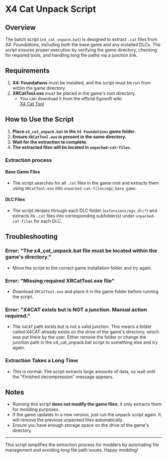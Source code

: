 # X4 Cat Unpack Script

## Overview

The batch script (`x4_cat_unpack.bat`) is designed to extract `.cat` files from *X4: Foundations*, including both the base game and any installed DLCs. The script ensures proper execution by verifying the game directory, checking for required tools, and handling long file paths via a junction link.

## Requirements

1. **X4: Foundations** must be installed, and the script must be run from within the game directory.
2. **XRCatTool.exe** must be placed in the game's root directory.
   - You can download it from the official Egosoft wiki:  
     [X4 Cat Tool](https://wiki.egosoft.com:1337/X4%20Foundations%20Wiki/Modding%20Support/X%20Catalog%20Tool)

## How to Use the Script

1. **Place `x4_cat_unpack.bat` in the `X4 Foundations` game folder.**
2. **Ensure `XRCatTool.exe` is present in the same directory.**
3. **Wait for the extraction to complete.**
4. **The extracted files will be located in `unpacked-cat-files`.**

### **Extraction process**

#### **Base Game Files**

- The script searches for all `.cat` files in the game root and extracts them using `XRCatTool.exe` into `unpacked-cat-files/ego_base_game`.

#### **DLC Files**

- The script iterates through each DLC folder (`extensions/ego_dlc*`) and extracts its `.cat` files into corresponding subfolder(s) under `unpacked-cat-files` for each DLC.

## Troubleshooting

### **Error: "The x4_cat_unpack.bat file must be located within the game's directory."**

- Move the script to the correct game installation folder and try again.

### **Error: "Missing required XRCatTool.exe file"**

- Download `XRCatTool.exe` and place it in the game folder before running the script.

### **Error: "X4CAT exists but is NOT a junction. Manual action required."**

- The `X4CAT` path exists but is not a valid junction. This means a folder called X4CAT already exists on the drive of the game's directory, which was put there by the user. Either remove the folder or change the junction path in the x4_cat_unpack.bat script to something else and try again.

### **Extraction Takes a Long Time**

- This is normal. The script extracts large amounts of data, so wait until the "Finished decompression" message appears.

## Notes

- Running this script **does not modify the game files**; it only extracts them for modding purposes.
- If the game updates to a new version, just run the unpack script again. It will remove the previous unpacked files automatically.
- Ensure you have enough storage space on the drive of the game's directory.

---

This script simplifies the extraction process for modders by automating file management and avoiding long file path issues. Happy modding!